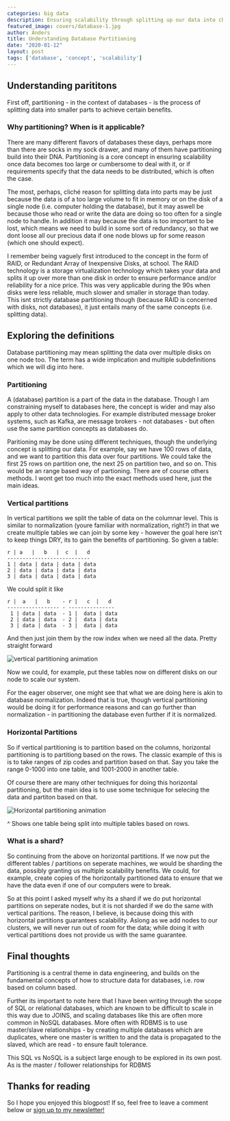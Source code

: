 ```yaml
---
categories: big data
description: Ensuring scalability through splitting up our data into chunks - paritioning!
featured_image: covers/database-1.jpg
author: Anders
title: Understanding Database Partitioning
date: "2020-01-12"
layout: post
tags: ['database', 'concept', 'scalability']
---
```


## Understanding parititons

First off, partitioning - in the context of databases - is the process of splitting data into smaller parts to achieve certain benefits.

### Why partitioning? When is it applicable?

There are many different flavors of databases these days, perhaps more than there are socks in my sock drawer, and many of them have partitioning build into their DNA. Partitioning is a core concept in ensuring scalability once data becomes too large or cumbersome to deal with it, or if requirements specify that the data needs to be distributed, which is often the case.

The most, perhaps, cliché reason for splitting data into parts may be just because the data is of a too large volume to fit in memory or on the disk of a single node (i.e. computer holding the database), but it may aswell be because those who read or write the data are doing so too often for a single node to handle. In addition it may because the data is too important to be lost, which means we need to build in some sort of redundancy, so that we dont loose all our precious data if one node blows up for some reason (which one should expect).

I remember being vaguely first introduced to the concept in the form of RAID, or Redundant Array of Inexpensive Disks, at school. The RAID technology is a storage virtualization technology which takes your data and splits it up over more than one disk in order to ensure performance and/or reliability for a nice price. This was very applicable during the 90s when disks were less reliable, much slower and smaller in storage than today. This isnt strictly database partitioning though (because RAID is concerned with disks, not databases), it just entails many of the same concepts (i.e. splitting data).

## Exploring the definitions

Database partitioning may mean splitting the data over multiple disks on one node too. The term has a wide implication and multiple subdefinitions which we will dig into here.

### Partitioning

 A (database) partition is a part of the data in the database. Though I am constraining myself to databases here, the concept is wider and may also apply to other data technologies. For example distributed message broker systems, such as Kafka, are message brokers - not databases - but often use the same partition concepts as databases do.

Paritioning may be done using different techniques, though the underlying concept is splitting our data. For example, say we have 100 rows of data, and we want to partition this data over four partitions. We could take the first 25 rows on partition one, the next 25 on partition two, and so on.  This would be an range based way of partioning.  There are of course others methods. I wont get too much into the exact methods used here, just the main ideas.

### Vertical partitions

In vertical partitions we split the table of data on the columnar level. This is similar to normalization (youre familiar with normalization, right?) in that we create multiple tables we can join by some key - however the goal here isn't to keep things DRY, its to gain the benefits of partitioning.  So given a table:

```
r | a   |   b   |  c  |   d
---------------------------
1 | data | data | data | data
2 | data | data | data | data
3 | data | data | data | data
```

We could split it like 

```
r |  a   |   b    - r |   c  |   d
----------------- - ---------------
 1 | data | data  - 1 |  data | data
 2 | data | data  - 2 |  data | data
 3 | data | data  - 3 |  data | data

```

And then just join them by the row index when we need all the data. Pretty
straight forward

![vertical partitioning animation](/images/posts/partitioning/vertical.gif)

Now we could, for example, put these tables now on different disks on our node to scale our system.

For the eager observer, one might see that what we are doing here is akin to database normalization.  Indeed that is true, though vertical partitioning would be doing it for performance reasons and can go further than normalization - in partitioning the database even further if it is normalized.

### Horizontal Partitions

So if vertical partitioning is to partition based on the columns, horizontal
partitioning is to partitiong based on the rows. The classic example of this
is is to take ranges of zip codes and partition based on that. Say you take the
range 0-1000 into one table, and 1001-2000 in another table.

Of course there are many other techniques for doing this horizontal partitioning, but the main idea is to use some technique for selecing the data and partiton based on that.

![Horizontal partitioning animation](/images/posts/partitioning/horizontal.gif)

^ Shows one table being split into multiple tables based on rows.

### What is a shard?

 So continuing from the above on horizontal partitions.  If we now put the different tables / partitions on seperate machines, we would be sharding the data, possibly granting us multiple scalability benefits.  We could, for example, create copies of the horizontally partitioned data to ensure that we have the data even if one of our computers were to break.

So at this point I asked myself why its a shard if we do put horizontal partitions on seperate nodes, but it is not sharded if we do the same with vertical paritions. The reason, I believe, is because doing this with horizontal partitions guarantees scalability. Aslong as we add nodes to our clusters, we will never run out of room for the data; while doing it with vertical partitions does not provide us with the same guarantee.

## Final thoughts

 Partitioning is a central theme in data engineering, and builds on the fundamental concepts of how to structure data for databases, i.e. row based on column based.

Further its important to note here that I have been writing through the scope of SQL or relational databases, which are known to be difficult to scale in this way due to JOINS, and scaling databases like this are often more common in NoSQL databases. More often with RDBMS is to use master/slave relationships - by creating multiple databases which are duplicates, where one master is written to and the data is propagated to the slaved, which are read - to ensure fault tolerance.

This SQL vs NoSQL is a subject large enough to be explored in its own post. As is the master / follower relationships for RDBMS

## Thanks for reading

So I hope you enjoyed this blogpost! If so, feel free to leave a comment below or [sign up to my newsletter!](https://sub.peakbreaker.com/subscribe)
